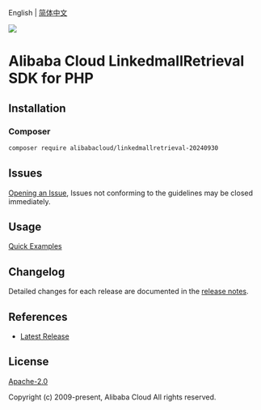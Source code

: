 English | [简体中文](README-CN.md)

![](https://aliyunsdk-pages.alicdn.com/icons/AlibabaCloud.svg)

# Alibaba Cloud LinkedmallRetrieval SDK for PHP

## Installation

### Composer

```bash
composer require alibabacloud/linkedmallretrieval-20240930
```

## Issues

[Opening an Issue](https://github.com/aliyun/alibabacloud-php-sdk/issues/new), Issues not conforming to the guidelines may be closed immediately.

## Usage

[Quick Examples](https://github.com/aliyun/alibabacloud-php-sdk/blob/master/docs/0-Examples-EN.md#quick-examples)

## Changelog

Detailed changes for each release are documented in the [release notes](./ChangeLog.txt).

## References

* [Latest Release](https://github.com/aliyun/alibabacloud-php-sdk/)

## License

[Apache-2.0](http://www.apache.org/licenses/LICENSE-2.0)

Copyright (c) 2009-present, Alibaba Cloud All rights reserved.
